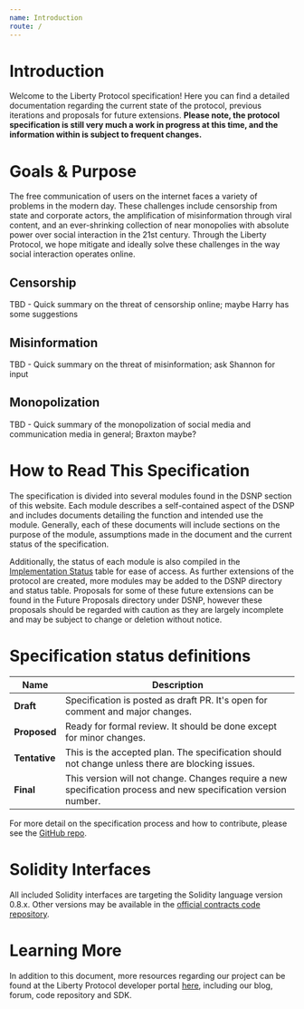 ```yaml
---
name: Introduction
route: /
---
```


# Introduction

Welcome to the Liberty Protocol specification!
Here you can find a detailed documentation regarding the current state of the protocol, previous iterations and proposals for future extensions.
**Please note, the protocol specification is still very much a work in progress at this time, and the information within is subject to frequent changes.**

# Goals & Purpose

The free communication of users on the internet faces a variety of problems in the modern day.
These challenges include censorship from state and corporate actors, the amplification of misinformation through viral content, and an ever-shrinking collection of near monopolies with absolute power over social interaction in the 21st century.
Through the Liberty Protocol, we hope mitigate and ideally solve these challenges in the way social interaction operates online.

## Censorship

TBD - Quick summary on the threat of censorship online; maybe Harry has some suggestions

## Misinformation

TBD - Quick summary on the threat of misinformation; ask Shannon for input

## Monopolization

TBD - Quick summary of the monopolization of social media and communication media in general; Braxton maybe?

# How to Read This Specification

The specification is divided into several modules found in the DSNP section of this website.
Each module describes a self-contained aspect of the DSNP and includes documents detailing the function and intended use the module.
Generally, each of these documents will include sections on the purpose of the module, assumptions made in the document and the current status of the specification.

Additionally, the status of each module is also compiled in the [Implementation Status](/Implementation_Status) table for ease of access.
As further extensions of the protocol are created, more modules may be added to the DSNP directory and status table.
Proposals for some of these future extensions can be found in the Future Proposals directory under DSNP, however these proposals should be regarded with caution as they are largely incomplete and may be subject to change or deletion without notice.

# Specification status definitions

| Name | Description |
| --- | --- |
| **Draft** | Specification is posted as draft PR. It's open for comment and major changes. |
| **Proposed** | Ready for formal review. It should be done except for minor changes. |
| **Tentative** | This is the accepted plan. The specification should not change unless there are blocking issues. |
| **Final** | This version will not change. Changes require a new specification process and new specification version number. |

For more detail on the specification process and how to contribute, please see the [GitHub repo](https://github.com/LibertyDSNP/spec).

# Solidity Interfaces

All included Solidity interfaces are targeting the Solidity language version 0.8.x.
Other versions may be available in the [official contracts code repository](https://github.com/LibertyDSNP/contracts).

# Learning More

In addition to this document, more resources regarding our project can be found at the Liberty Protocol developer portal [here](tbd), including our blog, forum, code repository and SDK.

